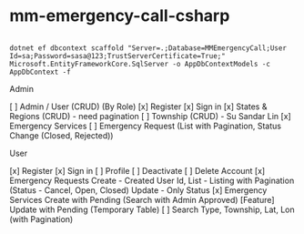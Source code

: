 # mm-emergency-call-csharp

```

dotnet ef dbcontext scaffold "Server=.;Database=MMEmergencyCall;User Id=sa;Password=sasa@123;TrustServerCertificate=True;" Microsoft.EntityFrameworkCore.SqlServer -o AppDbContextModels -c AppDbContext -f

```


Admin

[ ] Admin / User (CRUD) (By Role)
[x] Register
[x] Sign in
[x] States & Regions (CRUD) - need pagination
[ ] Township (CRUD) - Su Sandar Lin
[x] Emergency Services
[ ] Emergency Request (List with Pagination, Status Change (Closed, Rejected))

User

[x] Register
[x] Sign in
[ ] Profile 
	[ ] Deactivate
	[ ] Delete Account
[x] Emergency Requests 
	Create - Created User Id,
	List - Listing with Pagination (Status - Cancel, Open, Closed)
	Update - Only Status
[x] Emergency Services
	Create with Pending (Search with Admin Approved)
	[Feature] Update with Pending (Temporary Table) 
[ ] Search 
	Type, Township, Lat, Lon (with Pagination)
	


